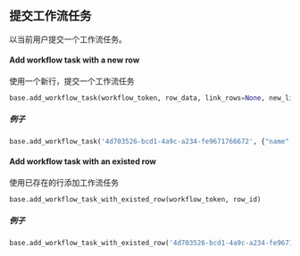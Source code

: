 

## 提交工作流任务

以当前用户提交一个工作流任务。


#### Add workflow task with a new row

使用一个新行，提交一个工作流任务


```python
base.add_workflow_task(workflow_token, row_data, link_rows=None, new_linked_rows=None)
```

##### 例子

```python
base.add_workflow_task('4d703526-bcd1-4a9c-a234-fe9671766672', {"name": "new workflow task"})
```

#### Add workflow task with an existed row

使用已存在的行添加工作流任务

```python
base.add_workflow_task_with_existed_row(workflow_token, row_id)
```

##### 例子

```python
base.add_workflow_task_with_existed_row('4d703526-bcd1-4a9c-a234-fe9671766672', 'TbxyQfDXTR6EQcyZ4OxB7w')
```
